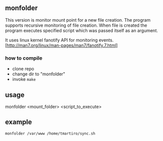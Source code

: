 ## monfolder

This version is monitor mount point for a new file creation. The program supports recursive monitoring of file creation. When file is created the program executes specified script which was passed itself as an argument. 

It uses linux kernel  fanotify API for monitoring events. [http://man7.org/linux/man-pages/man7/fanotify.7.html]

### how to compile
- clone repo 
- change dir to "monfolder" 
- invoke
  ``make``
  
## usage
monfolder \<mount_folder\> \<script_to_execute\>

## example
``monfolder /var/www /home/tmartiro/sync.sh``
